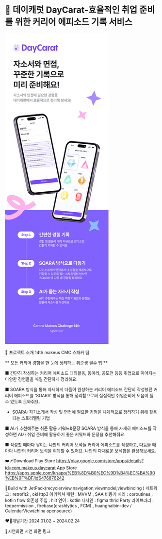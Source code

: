 # 💎 데이캐럿 DayCarat-효율적인 취업 준비를 위한 커리어 에피소드 기록 서비스
![image1](./image/image.png)

💎 프로젝트 소개
14th makeus CMC 스패커 팀 

** 모든 커리어 경험을 한 눈에 정리하는 취준생 필수 앱 **

■ 간단히 작성하는 커리어 에피소드
대외활동, 동아리, 공모전 등등 취업으로 이어지는 다양한 경험들을 매일 간단하게 정리해요.

■ SOARA 방식을 통해 자세하게 다듬어 완성하는 커리어 에피소드
간단히 작성했던 커리어 에피소드를 'SOARA' 방식을 통해 정리함으로써 실질적인 취업준비에 도움이 될 수 있도록 도와줘요.

* SOARA: 자기소개서 작성 및 면접에 필요한 경험을 체계적으로 정리하기 위해 활용되는 스토리텔링 기법

■ AI가 추천해주는 취준 활용 키워드&문장
SOARA 방식을 통해 자세히 에피소드를 작성하면 AI가 취업 준비에 활용하기 좋은 키워드와 문장을 추천해줘요.

■ 작성할 때마다 쌓이는 나만의 커리어 보석들
커리어 에피소드를 작성하고, 다듬을 때마다 나만의 커리어 보석을 획득할 수 있어요. 
나만의 다채로운 보석함을 완성해보세요.

❤‍🩹Download
Play Store https://play.google.com/store/apps/details?id=com.makeus.daycarat
App Store https://apps.apple.com/kr/app/%EB%8D%B0%EC%9D%B4%EC%BA%90%EB%9F%BF/id6476876242

🩻Build with
JetPack(recyclerview,navigation,viewmodel,viewbinding )
네트워크 : retrofit2 , okHttp3
아키텍쳐 패턴 : MVVM , SAA
비동기 처리 : coroutines , kotlin flow
의존성 주입 : hilt
언어 : kotlin
디자인 : figma
thrid Party 라이브러리 : tedpermission , firebase(crashlytics , FCM) , huanghaibin-dev / CalendarView(china opensource) 

❤️‍🔥개발기간
2024.01.02 ~ 2024.02.24

🪸시연화면
시연 화면 링크
